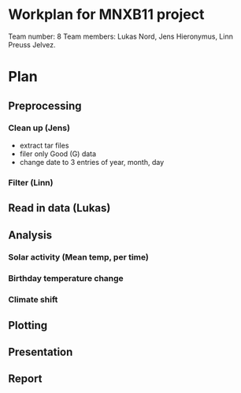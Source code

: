 # Workplan for MNXB11 project

Team number: 8
Team members: Lukas Nord, Jens Hieronymus, Linn Preuss Jelvez.

# Plan

## Preprocessing
### Clean up (Jens)
- extract tar files
- filer only Good (G) data
- change date to 3 entries of year, month, day
### Filter (Linn)

## Read in data (Lukas)

## Analysis
 ### Solar activity (Mean temp, per time)
 ### Birthday temperature change
 ### Climate shift

## Plotting

## Presentation

## Report


